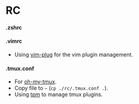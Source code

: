 # RC

#### .zshrc

#### .vimrc
- Using [vim-plug](https://github.com/junegunn/vim-plug) for the vim plugin management.

#### .tmux.conf
- For [oh-my-tmux](https://github.com/gpakosz/.tmux).
- Copy file to `~` (`cp ./rc/.tmux.conf .`).
- Using [tpm](https://github.com/tmux-plugins/tpm) to manage tmux plugins.
